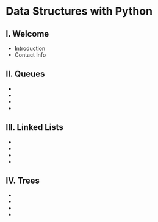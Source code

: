 # Data Structures with Python
## I. Welcome
* Introduction
* Contact Info
## II. Queues
* 
* 
*
*
## III. Linked Lists
*
*
*
*
## IV. Trees
*
*
*
*
